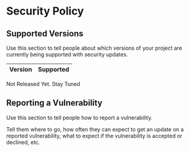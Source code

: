 # Security Policy

## Supported Versions

Use this section to tell people about which versions of your project are
currently being supported with security updates.

| Version | Supported          |
| ------- | ------------------ |
Not Released Yet. Stay Tuned

## Reporting a Vulnerability

Use this section to tell people how to report a vulnerability.

Tell them where to go, how often they can expect to get an update on a
reported vulnerability, what to expect if the vulnerability is accepted or
declined, etc.
